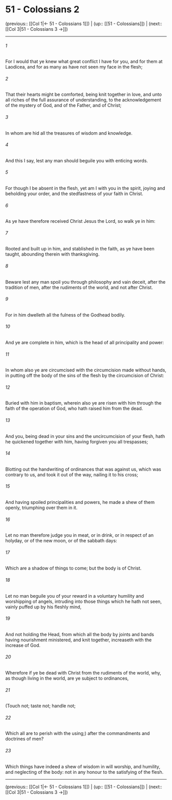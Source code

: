 # 51 - Colossians 2

(previous:: [[Col 1|← 51 - Colossians 1]]) | (up:: [[51 - Colossians]]) | (next:: [[Col 3|51 - Colossians 3 →]])

***


###### 1 
For I would that ye knew what great conflict I have for you, and for them at Laodicea, and for as many as have not seen my face in the flesh; 

###### 2 
That their hearts might be comforted, being knit together in love, and unto all riches of the full assurance of understanding, to the acknowledgement of the mystery of God, and of the Father, and of Christ; 

###### 3 
In whom are hid all the treasures of wisdom and knowledge. 

###### 4 
And this I say, lest any man should beguile you with enticing words. 

###### 5 
For though I be absent in the flesh, yet am I with you in the spirit, joying and beholding your order, and the stedfastness of your faith in Christ. 

###### 6 
As ye have therefore received Christ Jesus the Lord, so walk ye in him: 

###### 7 
Rooted and built up in him, and stablished in the faith, as ye have been taught, abounding therein with thanksgiving. 

###### 8 
Beware lest any man spoil you through philosophy and vain deceit, after the tradition of men, after the rudiments of the world, and not after Christ. 

###### 9 
For in him dwelleth all the fulness of the Godhead bodily. 

###### 10 
And ye are complete in him, which is the head of all principality and power: 

###### 11 
In whom also ye are circumcised with the circumcision made without hands, in putting off the body of the sins of the flesh by the circumcision of Christ: 

###### 12 
Buried with him in baptism, wherein also ye are risen with him through the faith of the operation of God, who hath raised him from the dead. 

###### 13 
And you, being dead in your sins and the uncircumcision of your flesh, hath he quickened together with him, having forgiven you all trespasses; 

###### 14 
Blotting out the handwriting of ordinances that was against us, which was contrary to us, and took it out of the way, nailing it to his cross; 

###### 15 
And having spoiled principalities and powers, he made a shew of them openly, triumphing over them in it. 

###### 16 
Let no man therefore judge you in meat, or in drink, or in respect of an holyday, or of the new moon, or of the sabbath days: 

###### 17 
Which are a shadow of things to come; but the body is of Christ. 

###### 18 
Let no man beguile you of your reward in a voluntary humility and worshipping of angels, intruding into those things which he hath not seen, vainly puffed up by his fleshly mind, 

###### 19 
And not holding the Head, from which all the body by joints and bands having nourishment ministered, and knit together, increaseth with the increase of God. 

###### 20 
Wherefore if ye be dead with Christ from the rudiments of the world, why, as though living in the world, are ye subject to ordinances, 

###### 21 
(Touch not; taste not; handle not; 

###### 22 
Which all are to perish with the using;) after the commandments and doctrines of men? 

###### 23 
Which things have indeed a shew of wisdom in will worship, and humility, and neglecting of the body: not in any honour to the satisfying of the flesh.

***

(previous:: [[Col 1|← 51 - Colossians 1]]) | (up:: [[51 - Colossians]]) | (next:: [[Col 3|51 - Colossians 3 →]])
